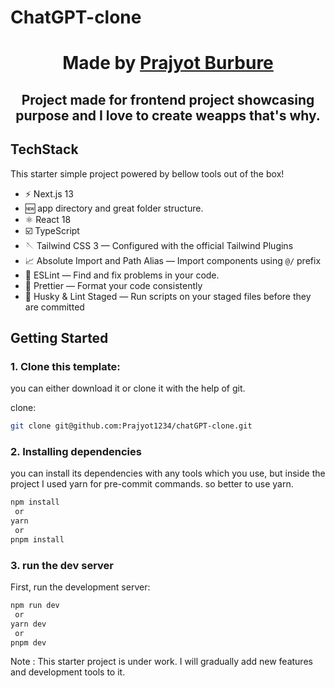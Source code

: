 # ChatGPT-clone

<div align="center">
  <h1>Made by <a href="https://www.linkedin.com/in/prajyot-burbure-6b8643190/">Prajyot Burbure</a></h1>
  <h2>Project made for frontend project showcasing purpose and I love to create weapps that's why.</h2>
</div>

## TechStack

This starter simple project powered by bellow tools out of the box!

- ⚡️ Next.js 13
- 🆕 app directory and great folder structure.
- ⚛️ React 18
- ☑️ TypeScript
- 🪡 Tailwind CSS 3 — Configured with the official Tailwind Plugins
- 📈 Absolute Import and Path Alias — Import components using `@/` prefix
- 📏 ESLint — Find and fix problems in your code.
- 💖 Prettier — Format your code consistently
- 🐶 Husky & Lint Staged — Run scripts on your staged files before they are committed

## Getting Started

### 1. Clone this template:
 you can either download it or clone it with the help of git. 
 
 clone:
 ```bash 
 git clone git@github.com:Prajyot1234/chatGPT-clone.git
 ```

### 2. Installing dependencies 
 you can install its dependencies with any tools which you use, but inside the project I used yarn for pre-commit commands.
   so better to use yarn.


```bash
npm install
 or
yarn
 or
pnpm install
```
### 3. run the dev server
First, run the development server:

```bash
npm run dev
 or
yarn dev
 or
pnpm dev
```
Note : This starter project is under work. I will gradually add new features and development tools to it. 
